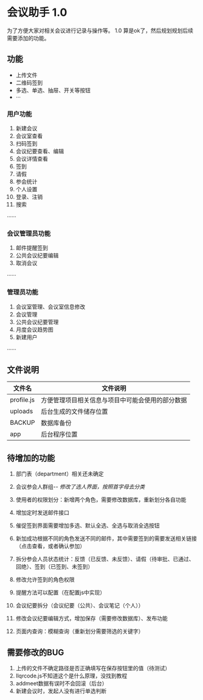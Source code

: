 # 会议助手 1.0

为了方便大家对相关会议进行记录与操作等。
1.0 算是ok了，然后规划规划后续需要添加的功能。

## 功能

- 上传文件
- 二维码签到
- 多选、单选、抽屉、开关等按钮
- ···

### 用户功能

1. 新建会议
2. 会议室查看
3. 扫码签到
4. 会议纪要查看、编辑
5. 会议详情查看
6. 签到
7. 请假
8. 参会统计
9. 个人设置
10. 登录、注销
11. 搜索

······

### 会议管理员功能

1. 邮件提醒签到
2. 公共会议纪要编辑
3. 取消会议

······

### 管理员功能

1. 会议室管理、会议室信息修改
2. 会议管理
3. 公共会议纪要管理
4. 月度会议趋势图
5. 新建用户

······

## 文件说明

| 文件名 | 文件说明 |
|---|--- |
| profile.js | 方便管理项目相关信息与项目中可能会使用的部分数据 |
| uploads | 后台生成的文件储存位置 |
| BACKUP | 数据库备份 |
| app | 后台程序位置 |

## 待增加的功能

1. 部门表（department）相关还未确定
2. 会议参会人群组-- *修改了选人界面，按照首字母去分类*

1.	使用者的权限划分：新增两个角色，需要修改数据库，重新划分各自功能
2.	增加定时发送邮件接口
3.	催促签到界面需要增加多选、默认全选、全选与取消全选按钮
4.	新加成功根据不同的角色发送不同的邮件，其中需要签到的需要发送相关链接（点击查看，或者确认参加）
5.	拆分参会人员状态统计：反馈（已反馈、未反馈）、请假（待审批、已通过、回绝）、签到（已签到、未签到）
6.	修改允许签到的角色权限
7.	提醒方法可以配置（在配置js中实现）
8.	会议纪要拆分（会议纪要（公共）、会议笔记（个人））
9.	修改会议纪要编辑方式，增加保存（需要修改数据库）、发布功能
10.	页面内查询：模糊查询（重新划分需要筛选的关键字）

## 需要修改的BUG

1. 上传的文件不确定路径是否正确填写在保存按钮里的值（待测试）
2. llqrcode.js不知道这个是什么原理，没找到教程
3. addmeet数据有误时不会回滚（后台）
4. 新建会议时，发起人没有进行单选判断